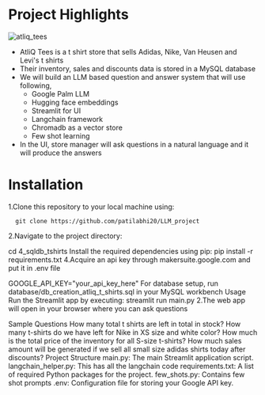 # Project Highlights
![atliq_tees](https://github.com/codebasics/langchain/assets/157373320/9bbf5928-58c8-40fb-b284-baab831a9604)
- AtliQ Tees is a t shirt store that sells Adidas, Nike, Van Heusen and Levi's t shirts
- Their inventory, sales and discounts data is stored in a MySQL database
- We will build an LLM based question and answer system that will use following,
   * Google Palm LLM
   * Hugging face embeddings
   * Streamlit for UI
   * Langchain framework
   * Chromadb as a vector store
   * Few shot learning
- In the UI, store manager will ask questions in a natural language and it will produce the answers

# Installation

1.Clone this repository to your local machine using:
```
  git clone https://github.com/patilabhi20/LLM_project
```
2.Navigate to the project directory:

  cd 4_sqldb_tshirts
Install the required dependencies using pip:
  pip install -r requirements.txt
4.Acquire an api key through makersuite.google.com and put it in .env file

  GOOGLE_API_KEY="your_api_key_here"
For database setup, run database/db_creation_atliq_t_shirts.sql in your MySQL workbench
Usage
Run the Streamlit app by executing:
streamlit run main.py
2.The web app will open in your browser where you can ask questions

Sample Questions
How many total t shirts are left in total in stock?
How many t-shirts do we have left for Nike in XS size and white color?
How much is the total price of the inventory for all S-size t-shirts?
How much sales amount will be generated if we sell all small size adidas shirts today after discounts?
Project Structure
main.py: The main Streamlit application script.
langchain_helper.py: This has all the langchain code
requirements.txt: A list of required Python packages for the project.
few_shots.py: Contains few shot prompts
.env: Configuration file for storing your Google API key.
